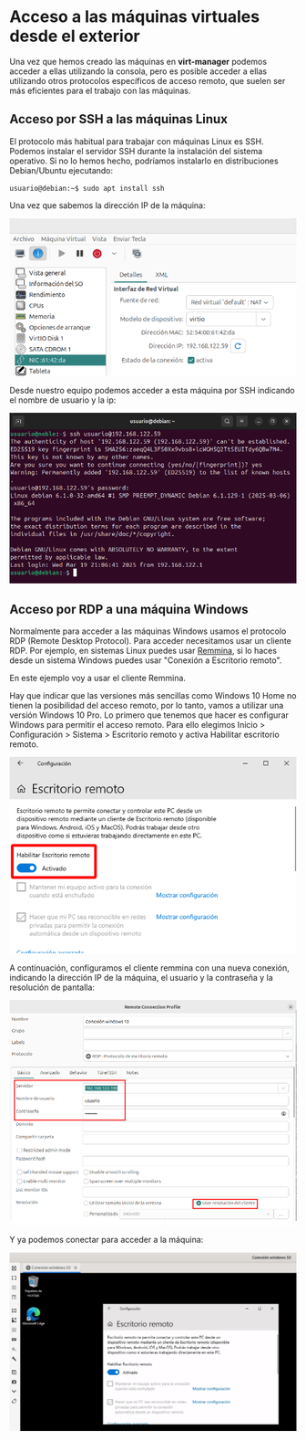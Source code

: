 # Acceso a las máquinas virtuales desde el exterior

Una vez que hemos creado las máquinas en **virt-manager** podemos acceder a ellas utilizando la consola, pero es posible acceder a ellas utilizando otros protocolos específicos de acceso remoto, que suelen ser más eficientes para el trabajo con las máquinas.

## Acceso por SSH a las máquinas Linux

El protocolo más habitual para trabajar con máquinas Linux es SSH. Podemos instalar el servidor SSH durante la instalación del sistema operativo. Si no lo hemos hecho, podríamos instalarlo en distribuciones Debian/Ubuntu ejecutando:

    usuario@debian:~$ sudo apt install ssh

Una vez que sabemos la dirección IP de la máquina:

![acceso](img/detalles9.png)

Desde nuestro equipo podemos acceder a esta máquina por SSH indicando el nombre de usuario y la ip:

![acceso](img/acceso1.png)

## Acceso por RDP a una máquina Windows

Normalmente para acceder a las máquinas Windows usamos el protocolo RDP (Remote Desktop Protocol). Para acceder necesitamos usar un cliente RDP. Por ejemplo, en sistemas Linux puedes usar [Remmina](https://remmina.org/), si lo haces desde un sistema Windows puedes usar "Conexión a Escritorio remoto".

En este ejemplo voy a usar el cliente Remmina.

Hay que indicar que las versiones más sencillas como Windows 10 Home no tienen la posibilidad del acceso remoto, por lo tanto, vamos a utilizar una versión Windows 10 Pro. Lo primero que tenemos que hacer es configurar Windows para permitir el acceso remoto. Para ello elegimos Inicio > Configuración  > Sistema > Escritorio remoto y activa Habilitar escritorio remoto.

![acceso](img/acceso2.png)

A continuación, configuramos el cliente remmina con una nueva conexión, indicando la dirección IP de la máquina, el usuario y la contraseña y la resolución de pantalla:

![acceso](img/acceso3.png)

Y ya podemos conectar para acceder a la máquina:

![acceso](img/acceso4.png)

